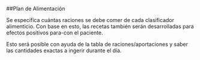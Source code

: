 ##Plan de Alimentación

Se especifíca cuántas raciones se debe comer de cada clasificador alimenticio. Con base en esto, las recetas también serán desarrolladas para efectos positivos para-con el paciente.

Esto será posible con ayuda de la tabla de raciones/aportaciones y saber las cantidades exactas a ingerir durante el día.